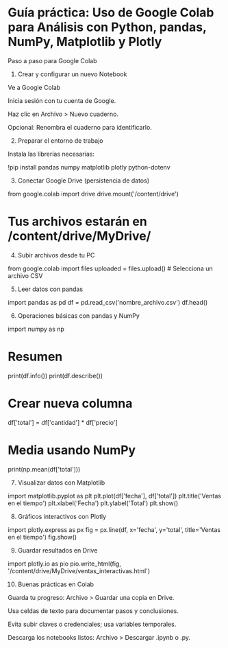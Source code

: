 # Guía práctica: Uso de Google Colab para Análisis con Python, pandas, NumPy, Matplotlib y Plotly

Paso a paso para Google Colab

1) Crear y configurar un nuevo Notebook

Ve a Google Colab

Inicia sesión con tu cuenta de Google.

Haz clic en Archivo > Nuevo cuaderno.

Opcional: Renombra el cuaderno para identificarlo.

2) Preparar el entorno de trabajo

Instala las librerías necesarias:

!pip install pandas numpy matplotlib plotly python-dotenv

3) Conectar Google Drive (persistencia de datos)

from google.colab import drive
drive.mount('/content/drive')
# Tus archivos estarán en /content/drive/MyDrive/

4) Subir archivos desde tu PC

from google.colab import files
uploaded = files.upload()  # Selecciona un archivo CSV

5) Leer datos con pandas

import pandas as pd
df = pd.read_csv('nombre_archivo.csv')
df.head()

6) Operaciones básicas con pandas y NumPy

import numpy as np
# Resumen
print(df.info())
print(df.describe())
# Crear nueva columna
df['total'] = df['cantidad'] * df['precio']
# Media usando NumPy
print(np.mean(df['total']))

7) Visualizar datos con Matplotlib

import matplotlib.pyplot as plt
plt.plot(df['fecha'], df['total'])
plt.title('Ventas en el tiempo')
plt.xlabel('Fecha')
plt.ylabel('Total')
plt.show()

8) Gráficos interactivos con Plotly

import plotly.express as px
fig = px.line(df, x='fecha', y='total', title='Ventas en el tiempo')
fig.show()

9) Guardar resultados en Drive

import plotly.io as pio
pio.write_html(fig, '/content/drive/MyDrive/ventas_interactivas.html')

10) Buenas prácticas en Colab

Guarda tu progreso: Archivo > Guardar una copia en Drive.

Usa celdas de texto para documentar pasos y conclusiones.

Evita subir claves o credenciales; usa variables temporales.

Descarga los notebooks listos: Archivo > Descargar .ipynb o .py.

